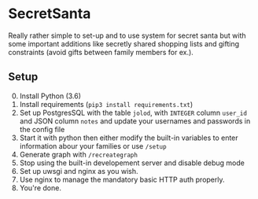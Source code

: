 # SecretSanta
Really rather simple to set-up and to use system for secret santa but with some important additions like secretly shared
shopping lists and gifting constraints (avoid gifts between family members for ex.).

## Setup
0. Install Python (3.6)
1. Install requirements (`pip3 install requirements.txt`)
2. Set up PostgresSQL with the table `jolod`, with `INTEGER` column `user_id` and JSON column `notes` and update your usernames and passwords in the config file
2. Start it with python then either modify the built-in variables to enter information abour your families or use `/setup`
3. Generate graph with `/recreategraph`
4. Stop using the built-in developement server and disable debug mode
5. Set up uwsgi and nginx as you wish.
6. Use nginx to manage the mandatory basic HTTP auth properly.
7. You're done.